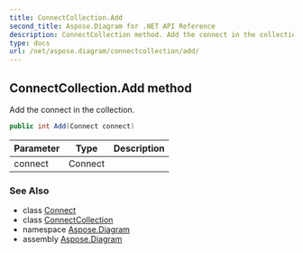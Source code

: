 ```yaml
---
title: ConnectCollection.Add
second_title: Aspose.Diagram for .NET API Reference
description: ConnectCollection method. Add the connect in the collection
type: docs
url: /net/aspose.diagram/connectcollection/add/
---
```

## ConnectCollection.Add method

Add the connect in the collection.

```csharp
public int Add(Connect connect)
```

| Parameter | Type | Description |
| --- | --- | --- |
| connect | Connect |  |

### See Also

* class [Connect](../../connect/)
* class [ConnectCollection](../)
* namespace [Aspose.Diagram](../../connectcollection/)
* assembly [Aspose.Diagram](../../../)


